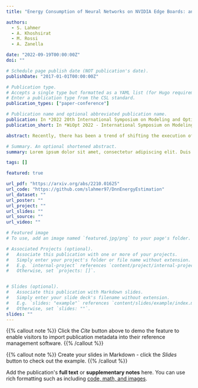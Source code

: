 ```yaml
---
title: "Energy Consumption of Neural Networks on NVIDIA Edge Boards: an Empirical Model"

authors:
  - S. Lahmer
  - A. Khoshsirat
  - M. Rossi
  - A. Zanella

date: "2022-09-19T00:00:00Z"
doi: ""

# Schedule page publish date (NOT publication's date).
publishDate: "2017-01-01T00:00:00Z"

# Publication type.
# Accepts a single type but formatted as a YAML list (for Hugo requirements).
# Enter a publication type from the CSL standard.
publication_types: ["paper-conference"]

# Publication name and optional abbreviated publication name.
publication: In *2022 20th International Symposium on Modeling and Optimization in Mobile, Ad hoc, and Wireless Networks*
publication_short: In *WiOpt 2022 - International Symposium on Modeling and Optimization in Mobile, Ad hoc, and Wireless Networks*

abstract: Recently, there has been a trend of shifting the execution of deep learning inference tasks toward the edge of the network, closer to the user, to reduce latency and preserve data privacy. At the same time, growing interest is being devoted to the energetic sustainability of machine learning. At the intersection of these trends, in this paper we focus on the energetic characterization of machine learning at the edge, which is attracting increasing attention. Unfortunately, calculating the energy consumption of a given neural network during inference is complicated by the heterogeneity of the possible underlying hardware implementation. In this work, we aim at profiling the energetic consumption of inference tasks for some modern edge nodes by deriving simple but accurate models. To this end, we performed a large number of experiments to collect the energy consumption of fully connected and convolutional layers on two well-known edge boards by NVIDIA, namely, Jetson TX2 and Xavier. From these experimental measurements, we have then distilled a simple and practical model that can provide an estimate of the energy consumption of a certain inference task on these edge computers. We believe that this model can prove useful in many contexts as, for instance, to guide the search for efficient neural network architectures, as a heuristic in neural network pruning, to find energy-efficient offloading strategies in a split computing context, or to evaluate and compare the energy performance of deep neural network architectures.

# Summary. An optional shortened abstract.
summary: Lorem ipsum dolor sit amet, consectetur adipiscing elit. Duis posuere tellus ac convallis placerat. Proin tincidunt magna sed ex sollicitudin condimentum.

tags: []

featured: true

url_pdf: "https://arxiv.org/abs/2210.01625"
url_code: "https://github.com/slahmer97/DnnEnergyEstimation"
url_dataset: ""
url_poster: ""
url_project: ""
url_slides: ""
url_source: ""
url_video: ""

# Featured image
# To use, add an image named `featured.jpg/png` to your page's folder.

# Associated Projects (optional).
#   Associate this publication with one or more of your projects.
#   Simply enter your project's folder or file name without extension.
#   E.g. `internal-project` references `content/project/internal-project/index.md`.
#   Otherwise, set `projects: []`.


# Slides (optional).
#   Associate this publication with Markdown slides.
#   Simply enter your slide deck's filename without extension.
#   E.g. `slides: "example"` references `content/slides/example/index.md`.
#   Otherwise, set `slides: ""`.
slides: ""
---
```


{{% callout note %}}
Click the _Cite_ button above to demo the feature to enable visitors to import publication metadata into their reference management software.
{{% /callout %}}

{{% callout note %}}
Create your slides in Markdown - click the _Slides_ button to check out the example.
{{% /callout %}}

Add the publication's **full text** or **supplementary notes** here. You can use rich formatting such as including [code, math, and images](https://docs.hugoblox.com/content/writing-markdown-latex/).

